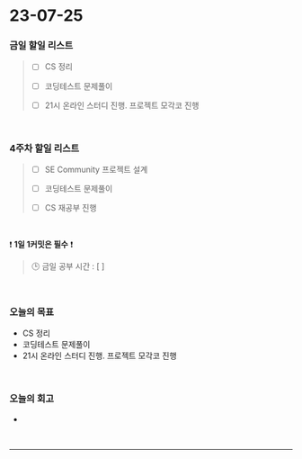 # 23-07-25
### 금일 할일 리스트
> - [ ]  CS 정리
>
> - [ ]  코딩테스트 문제풀이
>
> - [ ]  21시 온라인 스터디 진행. 프로젝트 모각코 진행


<br/>

### 4주차 할일 리스트  
> - [ ]  SE Community 프로젝트 설계
>
> - [ ]  코딩테스트 문제풀이
>
> - [ ]  CS 재공부 진행

<br/>

❗ **1일 1커밋은 필수** ❗
> 🕒 금일 공부 시간 : [  ]
  
<br/>

### 오늘의 목표
- CS 정리
- 코딩테스트 문제풀이
- 21시 온라인 스터디 진행. 프로젝트 모각코 진행

<br>

### 오늘의 회고
- 

<br/>

------------  
